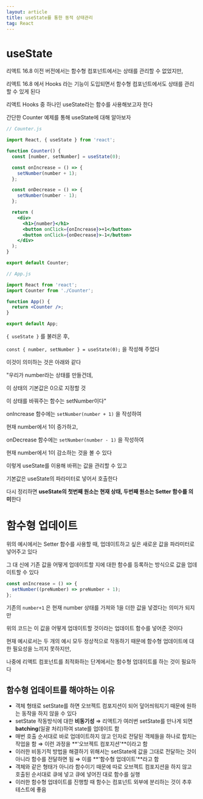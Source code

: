 ```yaml
---
layout: article
title: useState를 통한 동적 상태관리
tag: React
---
```


# useState

리액트 16.8 이전 버전에서는 함수형 컴포넌트에서는 상태를 관리할 수 없었지만,

리액트 16.8 에서 Hooks 라는 기능이 도입되면서 함수형 컴포넌트에서도 상태를 관리할 수 있게 된다

리액트 Hooks 중 하나인 useState라는 함수를 사용해보고자 한다

간단한 Counter 예제를 통해 useState에 대해 알아보자

```jsx
// Counter.js

import React, { useState } from 'react';

function Counter() {
  const [number, setNumber] = useState(0);

  const onIncrease = () => {
    setNumber(number + 1);
  };

  const onDecrease = () => {
    setNumber(number - 1);
  };

  return (
    <div>
      <h1>{number}</h1>
      <button onClick={onIncrease}>+1</button>
      <button onClick={onDecrease}>-1</button>
    </div>
  );
}

export default Counter;
```

```jsx
// App.js

import React from 'react';
import Counter from './Counter';

function App() {
  return <Counter />;
}

export default App;
```

`{ useState }` 를 불러온 후,

`const { number, setNumber } = useState(0);` 을 작성해 주었다

이것이 의미하는 것은 아래와 같다

"우리가 number라는 상태를 만들건데,

이 상태의 기본값은 0으로 지정할 것

이 상태를 바꿔주는 함수는 setNumber이다"

onIncrease 함수에는 `setNumber(number + 1)` 을 작성하여

현재 number에서 1이 증가하고,

onDecrease 함수에는 `setNumber(number - 1)` 을 작성하여

현재 number에서 1이 감소하는 것을 볼 수 있다

이렇게 useState를 이용해 바뀌는 값을 관리할 수 있고

기본값은 useState의 파라미터로 넣어서 호출한다

다시 정리하면 **useState의 첫번째 원소는 현재 상태, 두번째 원소는 Setter 함수를 의미**한다

# 함수형 업데이트

위의 예시에서는 Setter 함수를 사용할 때, 업데이트하고 싶은 새로운 값을 파라미터로 넣어주고 있다

그 대 신에 기존 값을 어떻게 업데이트할 지에 대한 함수를 등록하는 방식으로 값을 업데이트할 수 있다

```jsx
const onIncrease = () => {
  setNumber((preNumber) => preNumber + 1);
};
```

기존의 `number+1` 은 현재 number 상태를 가져와 1을 더한 값을 넣겠다는 의미가 되지만

위의 코드는 이 값을 어떻게 업데이트할 것이라는 업데이트 함수를 넣어준 것이다

현재 예시로서는 두 개의 예시 모두 정상적으로 작동하기 때문에 함수형 업데이트에 대한 필요성을 느끼지 못하지만,

나중에 리액트 컴포넌트를 최적화하는 단계에서는 함수형 업데이트를 하는 것이 필요하다

## 함수형 업데이트를 해야하는 이유

- 객체 형태로 setState를 하면 오브젝트 컴포지션이 되어 덮어씌워지기 때문에 원하는 동작을 하지 않을 수 있다
- setState 작동방식에 대한 **비동기성** ⇒ 리액트가 여러번 setState를 만나게 되면 **batching**(일괄 처리)하여 state를 업데이트 함
- 매번 호출 순서대로 바로 업데이트하지 않고 인자로 전달된 객체들을 하나로 합치는 작업을 함 ⇒ 이런 과정을 **'오브젝트 컴포지션'**이라고 함
- 이러한 비동기적 방법을 해결하기 위해서는 setState에 값을 그대로 전달하는 것이 아니라 함수를 전달하면 됨 ⇒ 이를 **'함수형 업데이트'**라고 함
- 객체와 같은 형태가 아니라 함수이기 때문에 따로 오브젝트 컴포지션을 하지 않고 호출된 순서대로 큐에 넣고 큐에 넣어진 대로 함수를 실행
- 이러한 함수형 업데이트를 진행할 때 함수는 컴포넌트 외부에 분리하는 것이 추후 테스트에 좋음
